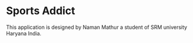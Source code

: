 # Sports Addict
This application is designed by Naman Mathur a student of SRM university Haryana India. 

